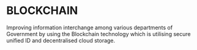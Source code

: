 # BLOCKCHAIN
Improving information interchange among various departments of Government by using the Blockchain technology which is utilising secure unified ID and decentralised cloud storage.
